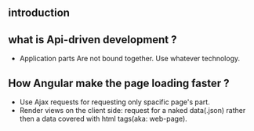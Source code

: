 introduction
----


what is Api-driven development ?
-----
- Application parts Are not bound together. Use whatever technology.

How Angular make the page loading faster ? 
-------
- Use Ajax requests for requesting only spacific page's part.
- Render views on the client side: request for a naked data(.json) rather then a data covered with html tags(aka: web-page).

